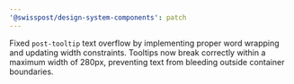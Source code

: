 ```yaml
---
'@swisspost/design-system-components': patch
---
```


Fixed `post-tooltip` text overflow by implementing proper word wrapping and updating width constraints. Tooltips now break correctly within a maximum width of 280px, preventing text from bleeding outside container boundaries.
